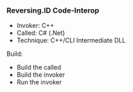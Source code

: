 ### Reversing.ID Code-Interop
* Invoker: C++
* Called: C# (.Net)
* Technique: C++/CLI Intermediate DLL

Build:
- Build the called
- Build the invoker
- Run the invoker